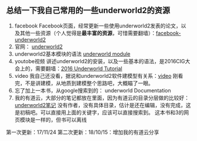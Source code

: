 ## 总结一下我自己常用的一些underworld2的资源
1. facebook
Facebook页面，经常更新一些使用underworld2发表的论文，以及其他一些资源（个人觉得是**最丰富的资源**，可惜需要翻墙）：[facebook-underworld2](http://www.facebook.com/underworldcode)
2. 官网：
[underworld2](http://www.underworldcode.org/)
3. underworld2基本模块的语法
[underworld module](http://underworld2.readthedocs.io/en/latest/underworld.html)
4. youtobe视频
讲述underworld2的安装，以及一些基本的语法，是2016CIG大会上的，需要翻墙：[2016 Underworld Tutorial](https://www.youtube.com/playlist?list=PLdy04DoEepEwxymycBIU6HOzLvaPvlCuU)
5. video
我自己还没看，据说和underworld2软件建模型有关系：[video](http://online.kitp.ucsb.edu/online/earth16/moresi2/rm/jwvideo.html)
刚看完，不是讲建模，从地质到建模整个思路吧，大概瞄了一眼。
6. 忘了加上一本书，从google搜索到的：
underworld Documentation
7. 我的有道云，大部分的笔记都放在里面，因为有道云的目录分层做的比较好：[underworld2笔记](http://note.youdao.com/noteshare?id=14cd523ffa6236ee3500a74c2b48ddc9)
没有作者，没有具体目录，估计是还在编辑，没有完成，这是初稿吧。可以直接用上面的关键字，应该可以直接搜索到。
这本书和3的网页模块是一样的，但书可以离线

第一次更新：17/11/24
第二次更新：18/10/15：增加我的有道云分享
